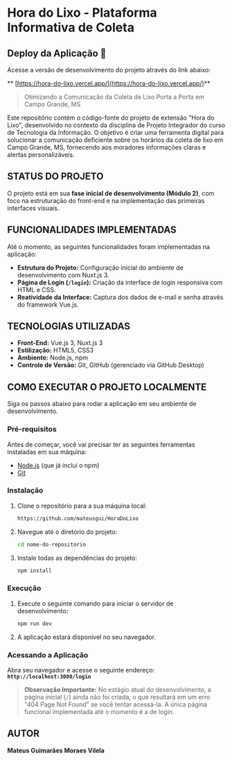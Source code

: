 # Hora do Lixo - Plataforma Informativa de Coleta

## Deploy da Aplicação 🚀

Acesse a versão de desenvolvimento do projeto através do link abaixo:

** [https://hora-do-lixo.vercel.app/](https://hora-do-lixo.vercel.app/)**

> Otimizando a Comunicação da Coleta de Lixo Porta a Porta em Campo Grande, MS

Este repositório contém o código-fonte do projeto de extensão "Hora do Lixo", desenvolvido no contexto da disciplina de Projeto Integrador do curso de Tecnologia da Informação. O objetivo é criar uma ferramenta digital para solucionar a comunicação deficiente sobre os horários da coleta de lixo em Campo Grande, MS, fornecendo aos moradores informações claras e alertas personalizáveis.

## STATUS DO PROJETO

O projeto está em sua **fase inicial de desenvolvimento (Módulo 2)**, com foco na estruturação do front-end e na implementação das primeiras interfaces visuais.

## FUNCIONALIDADES IMPLEMENTADAS

Até o momento, as seguintes funcionalidades foram implementadas na aplicação:

* **Estrutura do Projeto:** Configuração inicial do ambiente de desenvolvimento com Nuxt.js 3.
* **Página de Login (`/login`):** Criação da interface de login responsiva com HTML e CSS.
* **Reatividade da Interface:** Captura dos dados de e-mail e senha através do framework Vue.js.

## TECNOLOGIAS UTILIZADAS

* **Front-End:** Vue.js 3, Nuxt.js 3
* **Estilização:** HTML5, CSS3
* **Ambiente:** Node.js, npm
* **Controle de Versão:** Git, GitHub (gerenciado via GitHub Desktop)

## COMO EXECUTAR O PROJETO LOCALMENTE

Siga os passos abaixo para rodar a aplicação em seu ambiente de desenvolvimento.

### Pré-requisitos

Antes de começar, você vai precisar ter as seguintes ferramentas instaladas em sua máquina:
* [Node.js](https://nodejs.org/en/) (que já inclui o npm)
* [Git](https://git-scm.com/)

### Instalação

1.  Clone o repositório para a sua máquina local:
    ```bash
    https://github.com/mateusgui/HoraDoLixo
    ```

2.  Navegue até o diretório do projeto:
    ```bash
    cd nome-do-repositorio
    ```

3.  Instale todas as dependências do projeto:
    ```bash
    npm install
    ```

### Execução

1.  Execute o seguinte comando para iniciar o servidor de desenvolvimento:
    ```bash
    npm run dev
    ```

2.  A aplicação estará disponível no seu navegador.

### Acessando a Aplicação

Abra seu navegador e acesse o seguinte endereço: **`http://localhost:3000/login`**

> **Observação Importante:** No estágio atual do desenvolvimento, a página inicial (`/`) ainda não foi criada, o que resultará em um erro "404 Page Not Found" se você tentar acessá-la. A única página funcional implementada até o momento é a de login.

## AUTOR

**Mateus Guimarães Moraes Vilela**